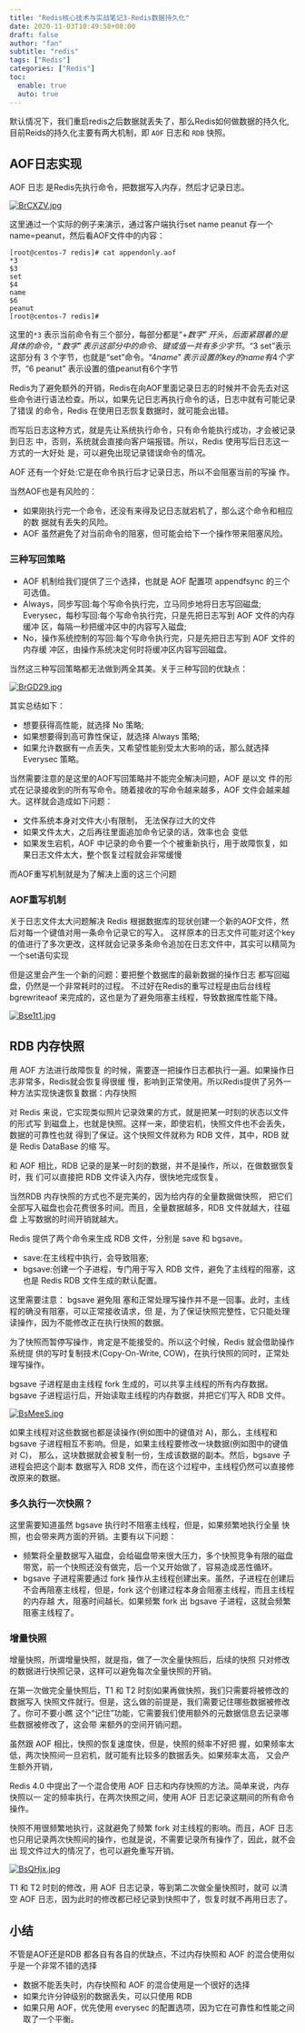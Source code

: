 ```yaml
---
title: "Redis核心技术与实战笔记3-Redis数据持久化"
date: 2020-11-03T10:49:58+08:00
draft: false
author: "fan"
subtitle: "redis"
tags: ["Redis"]
categories: ["Redis"]
toc:
  enable: true
  auto: true
---
```




默认情况下，我们重启redis之后数据就丢失了，那么Redis如何做数据的持久化,目前Reids的持久化主要有两大机制，即 `AOF` 日志和 `RDB` 快照。

## AOF日志实现

AOF 日志 是Redis先执行命令，把数据写入内存，然后才记录日志。

[![BrCXZV.jpg](https://s1.ax1x.com/2020/11/02/BrCXZV.jpg)](https://imgchr.com/i/BrCXZV)


这里通过一个实际的例子来演示，通过客户端执行set name peanut 存一个name=peanut，然后看AOF文件中的内容：
```
[root@centos-7 redis]# cat appendonly.aof 
*3
$3
set
$4
name
$6
peanut
[root@centos-7 redis]# 
```
这里的`*3` 表示当前命令有三个部分，每部分都是“$+数字”开头，后面紧跟着的是具体的命令，“数字”表示这部分中的命令、键或值一共有多少字节。“$3 set”表示这部分有 3 个字节，也就是“set”命令。“$4 name” 表示设置的key的name有4个字节，“$6 peanut” 表示设置的值peanut有6个字节


Redis为了避免额外的开销，Redis在向AOF里面记录日志的时候并不会先去对这 些命令进行语法检查。所以，如果先记日志再执行命令的话，日志中就有可能记录了错误 的命令，Redis 在使用日志恢复数据时，就可能会出错。

而写后日志这种方式，就是先让系统执行命令，只有命令能执行成功，才会被记录到日志 中，否则，系统就会直接向客户端报错。所以，Redis 使用写后日志这一方式的一大好处 是，可以避免出现记录错误命令的情况。

AOF 还有一个好处:它是在命令执行后才记录日志，所以不会阻塞当前的写操 作。


当然AOF也是有风险的：
- 如果刚执行完一个命令，还没有来得及记日志就宕机了，那么这个命令和相应的数 据就有丢失的风险。
- AOF 虽然避免了对当前命令的阻塞，但可能会给下一个操作带来阻塞风险。

### 三种写回策略

- AOF 机制给我们提供了三个选择，也就是 AOF 配置项 appendfsync 的三个可选值。
- Always，同步写回:每个写命令执行完，立马同步地将日志写回磁盘; Everysec，每秒写回:每个写命令执行完，只是先把日志写到 AOF 文件的内存缓冲 区，每隔一秒把缓冲区中的内容写入磁盘;
- No，操作系统控制的写回:每个写命令执行完，只是先把日志写到 AOF 文件的内存缓 冲区，由操作系统决定何时将缓冲区内容写回磁盘。


当然这三种写回策略都无法做到两全其美。关于三种写回的优缺点：

[![BrGD29.jpg](https://s1.ax1x.com/2020/11/02/BrGD29.jpg)](https://imgchr.com/i/BrGD29)


其实总结如下：
- 想要获得高性能，就选择 No 策略;
- 如果想要得到高可靠性保证，就选择 Always 策略;
- 如果允许数据有一点丢失，又希望性能别受太大影响的话，那么就选择 Everysec 策略。


当然需要注意的是这里的AOF写回策略并不能完全解决问题，AOF 是以文 件的形式在记录接收到的所有写命令。随着接收的写命令越来越多，AOF 文件会越来越 大。这样就会造成如下问题：

- 文件系统本身对文件大小有限制， 无法保存过大的文件
- 如果文件太大，之后再往里面追加命令记录的话，效率也会 变低
- 如果发生宕机，AOF 中记录的命令要一个个被重新执行，用于故障恢复，如 果日志文件太大，整个恢复过程就会非常缓慢

而AOF重写机制就是为了解决上面的这三个问题

### AOF重写机制

关于日志文件太大问题解决
Redis 根据数据库的现状创建一个新的AOF文件，然后对每一个键值对用一条命令记录它的写入。 
这样原本的日志文件可能对这个key的值进行了多次更改，这样就会记录多条命令追加在日志文件中，其实可以精简为一个set语句实现

但是这里会产生一个新的问题：要把整个数据库的最新数据的操作日志 都写回磁盘，仍然是一个非常耗时的过程。
不过好在Redis的重写过程是由后台线程 bgrewriteaof 来完成的，这也是为了避免阻塞主线程，导致数据库性能下降。

[![Bse1t1.jpg](https://s1.ax1x.com/2020/11/03/Bse1t1.jpg)](https://imgchr.com/i/Bse1t1)


## RDB 内存快照

用 AOF 方法进行故障恢复 的时候，需要逐一把操作日志都执行一遍。如果操作日志非常多，Redis就会恢复得很缓
慢，影响到正常使用。所以Redis提供了另外一种方法实现快速恢复数据：内存快照

对 Redis 来说，它实现类似照片记录效果的方式，就是把某一时刻的状态以文件的形式写 到磁盘上，也就是快照。这样一来，即使宕机，快照文件也不会丢失，数据的可靠性也就 得到了保证。这个快照文件就称为 RDB 文件，其中，RDB 就是 Redis DataBase 的缩 写。

和 AOF 相比，RDB 记录的是某一时刻的数据，并不是操作，所以，在做数据恢复时，我 们可以直接把 RDB 文件读入内存，很快地完成恢复。


当然RDB 内存快照的方式也不是完美的，因为给内存的全量数据做快照， 把它们全部写入磁盘也会花费很多时间。而且，全量数据越多，RDB 文件就越大，往磁盘 上写数据的时间开销就越大。

Redis 提供了两个命令来生成 RDB 文件，分别是 save 和 bgsave。
- save:在主线程中执行，会导致阻塞;
- bgsave:创建一个子进程，专门用于写入 RDB 文件，避免了主线程的阻塞，这也是 Redis RDB 文件生成的默认配置。

这里需要注意：
bgsave 避免阻 塞和正常处理写操作并不是一回事。此时，主线程的确没有阻塞，可以正常接收请求，但 是，为了保证快照完整性，它只能处理读操作，因为不能修改正在执行快照的数据。

为了快照而暂停写操作，肯定是不能接受的。所以这个时候，Redis 就会借助操作系统提 供的写时复制技术(Copy-On-Write, COW)，在执行快照的同时，正常处理写操作。

bgsave 子进程是由主线程 fork 生成的，可以共享主线程的所有内存数据。 bgsave 子进程运行后，开始读取主线程的内存数据，并把它们写入 RDB 文件。

[![BsMeeS.jpg](https://s1.ax1x.com/2020/11/03/BsMeeS.jpg)](https://imgchr.com/i/BsMeeS)

如果主线程对这些数据也都是读操作(例如图中的键值对 A)，那么，主线程和 bgsave 子进程相互不影响。但是，如果主线程要修改一块数据(例如图中的键值对 C)， 那么，这块数据就会被复制一份，生成该数据的副本。然后，bgsave 子进程会把这个副本 数据写入 RDB 文件，而在这个过程中，主线程仍然可以直接修改原来的数据。



### 多久执行一次快照？

这里需要知道虽然 bgsave 执行时不阻塞主线程，但是，如果频繁地执行全量 快照，也会带来两方面的开销。主要有以下问题：
- 频繁将全量数据写入磁盘，会给磁盘带来很大压力，多个快照竞争有限的磁盘带宽，前一个快照还没有做完，后一个又开始做了，容易造成恶性循环。
- bgsave 子进程需要通过 fork 操作从主线程创建出来。虽然，子进程在创建后 不会再阻塞主线程，但是，fork 这个创建过程本身会阻塞主线程，而且主线程的内存越 大，阻塞时间越长。如果频繁 fork 出 bgsave 子进程，这就会频繁阻塞主线程了。

### 增量快照
增量快照，所谓增量快照，就是指，做了一次全量快照后，后续的快照 只对修改的数据进行快照记录，这样可以避免每次全量快照的开销。


在第一次做完全量快照后，T1 和 T2 时刻如果再做快照，我们只需要将被修改的数据写入 快照文件就行。但是，这么做的前提是，我们需要记住哪些数据被修改了。你可不要小瞧 这个“记住”功能，它需要我们使用额外的元数据信息去记录哪些数据被修改了，这会带 来额外的空间开销问题。

虽然跟 AOF 相比，快照的恢复速度快，但是，快照的频率不好把 握，如果频率太低，两次快照间一旦宕机，就可能有比较多的数据丢失。如果频率太高， 又会产生额外开销，


Redis 4.0 中提出了一个混合使用 AOF 日志和内存快照的方法。简单来说，内存快照以一 定的频率执行，在两次快照之间，使用 AOF 日志记录这期间的所有命令操作。

快照不用很频繁地执行，这就避免了频繁 fork 对主线程的影响。而且，AOF 日志也只用记录两次快照间的操作，也就是说，不需要记录所有操作了，因此，就不会出 现文件过大的情况了，也可以避免重写开销。

[![BsQHjx.jpg](https://s1.ax1x.com/2020/11/03/BsQHjx.jpg)](https://imgchr.com/i/BsQHjx)

T1 和 T2 时刻的修改，用 AOF 日志记录，等到第二次做全量快照时，就可 以清空 AOF 日志，因为此时的修改都已经记录到快照中了，恢复时就不再用日志了。


## 小结

不管是AOF还是RDB 都各自有各自的优缺点，不过内存快照和 AOF 的混合使用似乎是一个非常不错的选择

- 数据不能丢失时，内存快照和 AOF 的混合使用是一个很好的选择
- 如果允许分钟级别的数据丢失，可以只使用 RDB
- 如果只用 AOF，优先使用 everysec 的配置选项，因为它在可靠性和性能之间取了一个平衡。